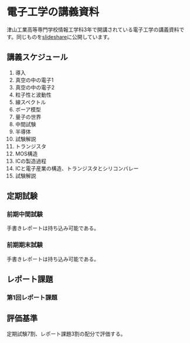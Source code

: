 # 電子工学の講義資料

津山工業高等専門学校情報工学科3年で開講されている電子工学の講義資料です。同じものを[slideshare][1]に公開しています。

## 講義スケジュール

1. 導入
2. 真空の中の電子1
3. 真空の中の電子2
4. 粒子性と波動性
5. 線スペクトル
6. ボーア模型
7. 量子の世界
8. 中間試験
9. 半導体
10. 試験解説
11. トランジスタ
12. MOS構造
13. ICの製造過程
14. ICと電子産業の構造、トランジスタとシリコンバレー
15. 試験解説

## 定期試験

### 前期中間試験

手書きレポートは持ち込み可能である。

### 前期期末試験

手書きレポートは持ち込み可能である。

## レポート課題

### 第1回レポート課題

## 評価基準

定期試験7割、レポート課題3割の配分で評価する。

[1]:	http://www.slideshare.net/k_fujita/
